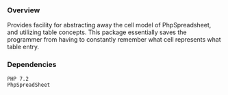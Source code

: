 ### Overview

Provides facility for abstracting away the cell model of PhpSpreadsheet,
and utilizing table concepts. This package essentially saves the programmer from
having to constantly remember what cell represents what table entry.

### Dependencies
    PHP 7.2
    PhpSpreadSheet